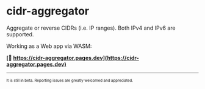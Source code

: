 # cidr-aggregator
Aggregate or reverse CIDRs (i.e. IP ranges). Both IPv4 and IPv6 are supported.

Working as a Web app via WASM:

**[🔗 https://cidr-aggregator.pages.dev](https://cidr-aggregator.pages.dev)**

---

<sup><sub>It is still in beta. Reporting issues are greatly welcomed and appreciated.</sub></sup>
